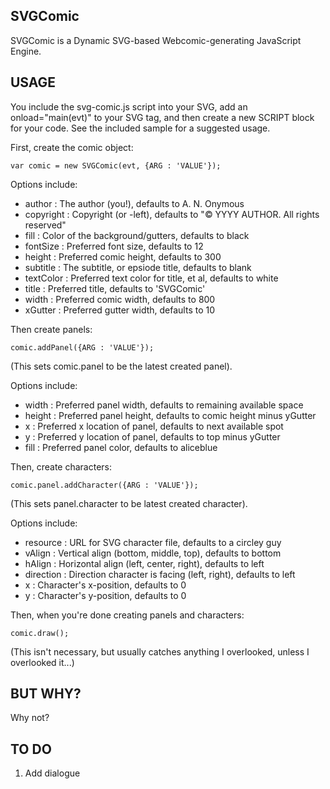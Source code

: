 SVGComic
--------

SVGComic is a Dynamic SVG-based Webcomic-generating JavaScript Engine.

USAGE
-----

You include the svg-comic.js script into your SVG, add an onload="main(evt)" to your SVG
tag, and then create a new SCRIPT block for your code. See the included sample for a
suggested usage.

First, create the comic object:

    var comic = new SVGComic(evt, {ARG : 'VALUE'});

Options include:

* author    : The author (you!), defaults to A. N. Onymous
* copyright : Copyright (or -left), defaults to "© YYYY AUTHOR. All rights reserved"
* fill      : Color of the background/gutters, defaults to black
* fontSize  : Preferred font size, defaults to 12
* height    : Preferred comic height, defaults to 300
* subtitle  : The subtitle, or epsiode title, defaults to blank
* textColor : Preferred text color for title, et al, defaults to white
* title     : Preferred title, defaults to 'SVGComic'
* width     : Preferred comic width, defaults to 800
* xGutter   : Preferred gutter width, defaults to 10

Then create panels:

    comic.addPanel({ARG : 'VALUE'});

(This sets comic.panel to be the latest created panel).

Options include:

* width  : Preferred panel width, defaults to remaining available space
* height : Preferred panel height, defaults to comic height minus yGutter
* x      : Preferred x location of panel, defaults to next available spot
* y      : Preferred y location of panel, defaults to top minus yGutter
* fill   : Preferred panel color, defaults to aliceblue

Then, create characters:

    comic.panel.addCharacter({ARG : 'VALUE'});

(This sets panel.character to be latest created character).

Options include:

* resource  : URL for SVG character file, defaults to a circley guy
* vAlign    : Vertical align (bottom, middle, top), defaults to bottom
* hAlign    : Horizontal align (left, center, right), defaults to left
* direction : Direction character is facing (left, right), defaults to left
* x         : Character's x-position, defaults to 0
* y         : Character's y-position, defaults to 0

Then, when you're done creating panels and characters:

    comic.draw();

(This isn't necessary, but usually catches anything I overlooked, unless I overlooked it...)

BUT WHY?
--------

Why not?

TO DO
-----

 1. Add dialogue